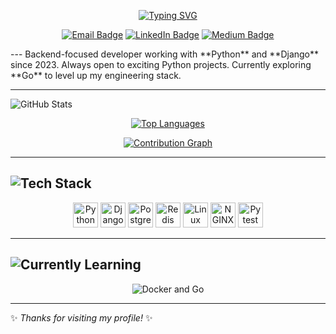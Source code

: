 
<p align="center">
  <a href="https://git.io/typing-svg">
    <img src="https://readme-typing-svg.demolab.com?font=Fira+Code&size=30&pause=500&duration=1500&color=00B4D8&center=true&vCenter=true&width=600&lines=Hi+there%2C+I'm+SaDR4M+%F0%9F%91%8B;Welcome+to+my+GitHub+Profile!;Feel+free+to+look+around!" alt="Typing SVG" />
  </a>
</p>

<p align="center">
  <a href="mailto:your-email@example.com"><img src="https://img.shields.io/badge/email-D14836?style=for-the-badge&logo=gmail&logoColor=white" alt="Email Badge"/></a>
  <a href="https://linkedin.com/in/your-linkedin"><img src="https://img.shields.io/badge/linkedin-0A66C2?style=for-the-badge&logo=linkedin&logoColor=white" alt="LinkedIn Badge"/></a>
  <a href="https://medium.com/@your-medium"><img src="https://img.shields.io/badge/Medium-000000?style=for-the-badge&logo=medium&logoColor=white" alt="Medium Badge"/></a>
</p>
---
Backend-focused developer working with **Python** and **Django** since 2023. Always open to exciting Python projects.  
Currently exploring **Go** to level up my engineering stack.

---

![GitHub Stats](https://img.shields.io/badge/-GitHub%20Stats-0d1117?style=for-the-badge&logo=github&logoColor=white)

<p align="center">
  <a href="https://github.com/SaDR4M">
    <img src="https://github-readme-stats.vercel.app/api/top-langs/?username=SaDR4M&layout=compact&theme=dracula" alt="Top Languages" />
  </a>
</p>

<p align="center">
  <a href="https://github.com/SaDR4M">
    <img src="https://github-readme-activity-graph.vercel.app/graph?username=SaDR4M&bg_color=0d1117&color=ffffff&line=00b4d8&point=ffffff&area=true&hide_border=true" alt="Contribution Graph" />
  </a>
</p>

---

## ![Tech Stack](https://img.shields.io/badge/-Tech%20Stack-0d1117?style=for-the-badge&logo=devdotto&logoColor=white)

<p align="center">
  <img src="https://cdn.jsdelivr.net/gh/devicons/devicon/icons/python/python-original.svg" width="40" alt="Python" />
  <img src="https://cdn.jsdelivr.net/gh/devicons/devicon/icons/django/django-plain.svg" width="40" alt="Django" />
  <img src="https://cdn.jsdelivr.net/gh/devicons/devicon/icons/postgresql/postgresql-original.svg" width="40" alt="PostgreSQL" />
  <img src="https://cdn.jsdelivr.net/gh/devicons/devicon/icons/redis/redis-original.svg" width="40" alt="Redis" />
  <img src="https://cdn.jsdelivr.net/gh/devicons/devicon/icons/linux/linux-original.svg" width="40" alt="Linux" />
  <img src="https://cdn.jsdelivr.net/gh/devicons/devicon/icons/nginx/nginx-original.svg" width="40" alt="NGINX" />
  <img src="https://cdn.jsdelivr.net/gh/devicons/devicon/icons/pytest/pytest-original.svg" width="40" alt="Pytest" />
</p>

---

## ![Currently Learning](https://img.shields.io/badge/-Currently%20Learning-0d1117?style=for-the-badge&logo=go&logoColor=white)

<p align="center">
  <img src="https://skillicons.dev/icons?i=docker,go" alt="Docker and Go" />
</p>

---

✨ *Thanks for visiting my profile!* ✨
